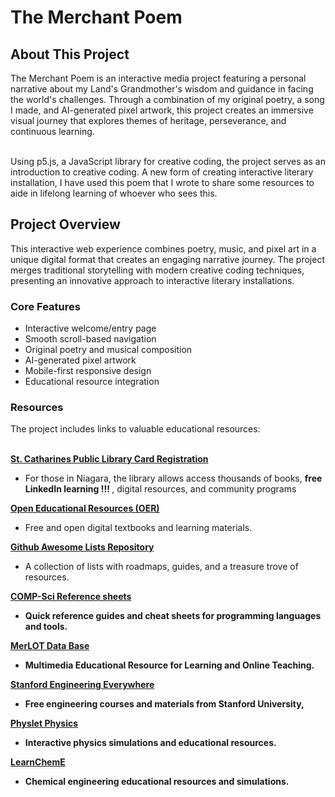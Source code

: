 <h1> The Merchant Poem </h1> 
<h2> About This Project <br> </h2>
The Merchant Poem is an interactive media project featuring a personal narrative about my Land's Grandmother's wisdom and guidance in facing the world's challenges. Through a combination of my original poetry, a song I made, and AI-generated pixel artwork, this project creates an immersive visual journey that explores themes of heritage, perseverance, and continuous learning. <br><br>

Using p5.js, a JavaScript library for creative coding, the project serves as an introduction to creative coding. A new form of creating interactive literary installation, I have used this poem that I wrote to share some resources to aide in lifelong learning of whoever who sees this.

<h2> Project Overview </h2>  

This interactive web experience combines poetry, music, and pixel art in a unique digital format that creates an engaging narrative journey. The project merges traditional storytelling with modern creative coding techniques, presenting an innovative approach to interactive literary installations.

<h3> Core Features </h3>

* Interactive welcome/entry page
* Smooth scroll-based navigation
* Original poetry and musical composition
* AI-generated pixel artwork
* Mobile-first responsive design
* Educational resource integration

<h3> Resources </h3>
The project includes links to valuable educational resources: <br><br>


<b> [St. Catharines Public Library Card Registration](https://www.myscpl.ca/) </b>
* For those in Niagara, the library allows access thousands of books, <b> free LinkedIn learning !!! </b>, digital resources, and community programs


<b> [Open Educational Resources (OER)](https://oercommons.org/) </b>
* Free and open digital textbooks and learning materials.

<b> [Github Awesome Lists Repository](https://github.com/topics/awesome-list) </b>
* A collection of lists with roadmaps, guides, and a treasure trove of resources.

<b> [COMP-Sci Reference sheets](https://quickref.me/) <b>
* Quick reference guides and cheat sheets for programming languages and tools.

<b> [MerLOT Data Base](https://www.merlot.org/merlot/) <b>
* Multimedia Educational Resource for Learning and Online Teaching.

<b> [Stanford Engineering Everywhere](https://see.stanford.edu/) <b>
* Free engineering courses and materials from Stanford University,

<b> [Physlet Physics](https://www.compadre.org/physlets/) <b>
* Interactive physics simulations and educational resources.

<b> [LearnChemE](https://learncheme.com/) <b>
* Chemical engineering educational resources and simulations.
